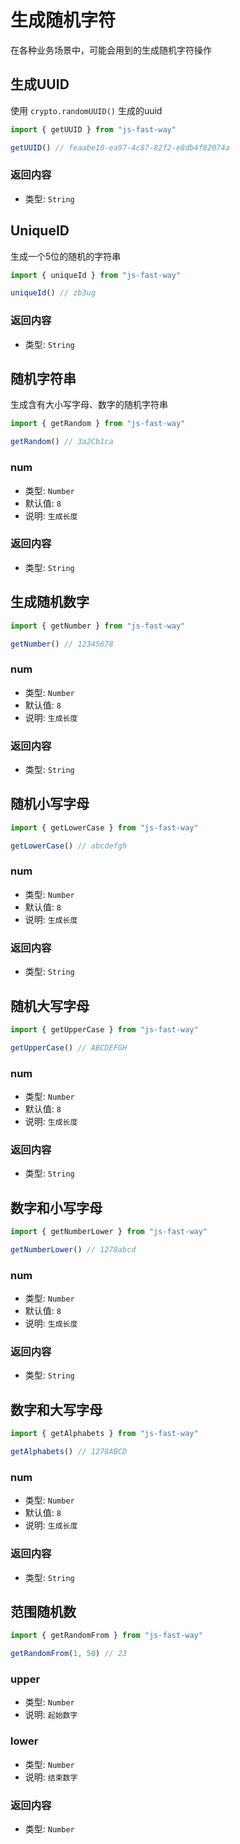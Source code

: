 # 生成随机字符

在各种业务场景中，可能会用到的生成随机字符操作

## 生成UUID

使用 `crypto.randomUUID()` 生成的uuid

```javascript
import { getUUID } from "js-fast-way"

getUUID() // feaabe10-ea97-4c87-82f2-e8db4f82074a
```

### 返回内容

- 类型: `String`



## UniqueID

生成一个5位的随机的字符串

```javascript
import { uniqueId } from "js-fast-way"

uniqueId() // zb3ug
```

### 返回内容

- 类型: `String`



## 随机字符串

生成含有大小写字母、数字的随机字符串

```javascript
import { getRandom } from "js-fast-way"

getRandom() // 3a2Cb1ca
```

### num <Badge type="tip" text="非必传" />

- 类型: `Number`
- 默认值: `8`
- 说明: `生成长度`

### 返回内容

- 类型: `String`



## 生成随机数字

```javascript
import { getNumber } from "js-fast-way"

getNumber() // 12345678
```

### num <Badge type="tip" text="非必传" />

- 类型: `Number`
- 默认值: `8`
- 说明: `生成长度`

### 返回内容

- 类型: `String`



## 随机小写字母

```javascript
import { getLowerCase } from "js-fast-way"

getLowerCase() // abcdefgh
```

### num <Badge type="tip" text="非必传" />

- 类型: `Number`
- 默认值: `8`
- 说明: `生成长度`

### 返回内容

- 类型: `String`



## 随机大写字母

```javascript
import { getUpperCase } from "js-fast-way"

getUpperCase() // ABCDEFGH
```

### num <Badge type="tip" text="非必传" />

- 类型: `Number`
- 默认值: `8`
- 说明: `生成长度`

### 返回内容

- 类型: `String`



## 数字和小写字母

```javascript
import { getNumberLower } from "js-fast-way"

getNumberLower() // 1278abcd
```

### num <Badge type="tip" text="非必传" />

- 类型: `Number`
- 默认值: `8`
- 说明: `生成长度`

### 返回内容

- 类型: `String`



## 数字和大写字母

```javascript
import { getAlphabets } from "js-fast-way"

getAlphabets() // 1278ABCD
```

### num <Badge type="tip" text="非必传" />

- 类型: `Number`
- 默认值: `8`
- 说明: `生成长度`

### 返回内容

- 类型: `String`



## 范围随机数

```javascript
import { getRandomFrom } from "js-fast-way"

getRandomFrom(1, 50) // 23
```

### upper <Badge type="warning" text="必传参数" />

- 类型: `Number`
- 说明: `起始数字`

### lower <Badge type="warning" text="必传参数" />

- 类型: `Number`
- 说明: `结束数字`

### 返回内容

- 类型: `Number`

